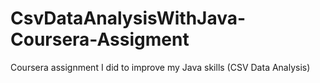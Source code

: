 # CsvDataAnalysisWithJava-Coursera-Assigment
Coursera assignment I did to improve my Java skills (CSV Data Analysis)
